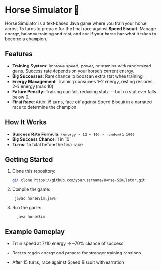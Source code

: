 # Horse Simulator 🐎  

Horse Simulator is a text-based Java game where you train your horse across 15 turns to prepare for the final race against **Speed Biscuit**. Manage energy, balance training and rest, and see if your horse has what it takes to become a champion.  

## Features  
- **Training System**: Improve speed, power, or stamina with randomized gains. Success rate depends on your horse’s current energy.  
- **Big Successes**: Rare chance to boost an extra stat when training.  
- **Energy Management**: Training consumes 1–2 energy, resting restores 2–5 energy (max 10).  
- **Failure Penalty**: Training can fail, reducing stats — but no stat ever falls below 0.  
- **Final Race**: After 15 turns, face off against Speed Biscuit in a narrated race to determine the champion.  

## How It Works  
- **Success Rate Formula**: `(energy × 12 + 10) > random(1–100)`  
- **Big Success Chance**: 1 in 10  
- **Turns**: 15 total before the final race  

## Getting Started  
1. Clone this repository:  
   ```bash
   git clone https://github.com/yourusername/Horse-Simulator.git
2. Compile the game:
   ```bash
    javac horseSim.java
3. Run the game:
   ```bash
     java horseSim

## Example Gameplay

- Train speed at 7/10 energy → ~70% chance of success

- Rest to regain energy and prepare for stronger training sessions

- After 15 turns, race against Speed Biscuit with narration
